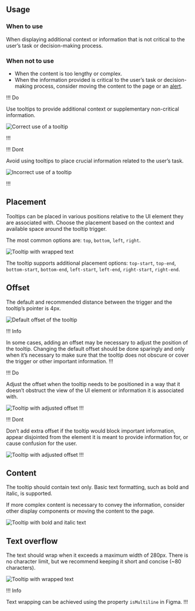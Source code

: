 ## Usage

### When to use

When displaying additional context or information that is not critical to the user’s task or decision-making process.

### When not to use

- When the content is too lengthy or complex.
- When the information provided is critical to the user’s task or decision-making process, consider moving the content to the page or an [alert](https://helios.hashicorp.design/components/alert).

!!! Do

Use tooltips to provide additional context or supplementary non-critical information.

![Correct use of a tooltip](/assets/components/tooltip/tooltip-when-to-use.png)

!!!

!!! Dont

Avoid using tooltips to place crucial information related to the user’s task.

![Incorrect use of a tooltip](/assets/components/tooltip/tooltip-when-not-to-use.png)

!!!


## Placement

Tooltips can be placed in various positions relative to the UI element they are associated with. Choose the placement based on the context and available space around the tooltip trigger.

The most common options are: `top`, `bottom`, `left`, `right`.

![Tooltip with wrapped text](/assets/components/tooltip/tooltip-placement.png)

The tooltip supports additional placement options: `top-start`, `top-end`, `bottom-start`, `bottom-end`, `left-start`, `left-end`, `right-start`, `right-end`.

## Offset

The default and recommended distance between the trigger and the tooltip’s pointer is 4px.

![Default offset of the tooltip](/assets/components/tooltip/tooltip-spacing.png)

!!! Info

 In some cases, adding an offset may be necessary to adjust the position of the tooltip. Changing the default offset should be done sparingly and only when it’s necessary to make sure that the tooltip does not obscure or cover the trigger or other important information.
!!!

!!! Do

Adjust the offset when the tooltip needs to be positioned in a way that it doesn’t obstruct the view of the UI element or information it is associated with.

![Tooltip with adjusted offset](/assets/components/tooltip/tooltip-offset-do.png)
!!!

!!! Dont

Don’t add extra offset if the tooltip would block important information, appear disjointed from the element it is meant to provide information for, or cause confusion for the user.

![Tooltip with adjusted offset](/assets/components/tooltip/tooltip-offset-dont.png)
!!!

## Content

The tooltip should contain text only. Basic text formatting, such as bold and italic, is supported.

If more complex content is necessary to convey the information, consider other display components or moving the content to the page.

![Tooltip with bold and italic text](/assets/components/tooltip/tooltip-text-formatting.png)

## Text overflow

The text should wrap when it exceeds a maximum width of 280px. There is no character limit, but we recommend keeping it short and concise (~80 characters).

![Tooltip with wrapped text](/assets/components/tooltip/tooltip-text-wrapping.png)

!!! Info

Text wrapping can be achieved using the property `isMultiline` in Figma.
!!!